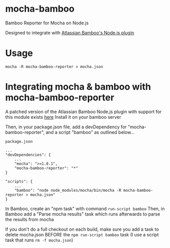 mocha-bamboo
============

Bamboo Reporter for Mocha on Node.js

Designed to integrate with [Atlassian Bamboo's Node.js plugin](https://marketplace.atlassian.com/plugins/com.atlassian.bamboo.plugins.bamboo-nodejs-plugin)

Usage
=====

    mocha -R mocha-bamboo-reporter > mocha.json
    
Integrating mocha & bamboo with mocha-bamboo-reporter
=====================================================

A patched version of the Atlassian Bamboo Node.js plugin with support for this module exists [here](https://bitbucket.org/issacg/bamboo-nodejs-plugin/downloads#download-190726)
Install it on your bamboo server

Then, in your package.json file, add a devDependency for "mocha-bamboo-reporter", and a script "bamboo" as outlined below...

    package.json
    
    ...
    "devDependencies": {
        ...
        "mocha": ">=1.8.1",
        "mocha-bamboo-reporter": "*"
    }
    
    "scripts": {
        ...
        "bamboo": "node node_modules/mocha/bin/mocha -R mocha-bamboo-reporter > mocha.json"
    }
    
In Bamboo, create an "npm task" with command `run-script bamboo`
Then, in Bamboo add a "Parse mocha results" task which runs afterwards to parse the results from mocha

If you don't do a full checkout on each build, make sure you add a task to delete mocha.json BEFORE the `npm run-script bamboo` task (I use a script task that runs `rm -f mocha.json`)